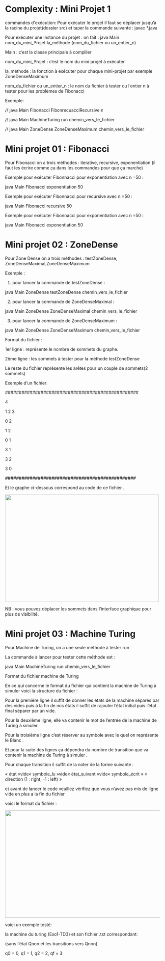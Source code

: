 # Complexity : Mini Projet 1
commandes d'exécution:
Pour exécuter le projet il faut se déplacer  jusqu’à la racine du projet(dossier src) et taper la commande suivante  : javac *.java

Pour exécuter une instance  du projet : 
on fait :
java Main nom_du_mini_Projet la_méthode (nom_du_fichier ou un_entier_n)

Main : c’est la classe principale à compliler

nom_du_mini_Projet : c’est le nom du mini projet à exécuter 

la_méthode : la fonction à exécuter pour chaque mini-projet par exemple ZoneDenseMaximum

 nom_du_fichier ou un_entier_n : le nom du fichier à tester ou l’entier n à tester pour les problèmes de Fibonacci
	
Exemple:

// java Main Fibonacci FibonrecuacciRecursive n

// java Main MachineTuring run  chemin_vers_le_fichier

// java Main ZoneDense ZoneDenseMaximum chemin_vers_le_fichier


# Mini projet 01 : Fibonacci

Pour Fibonacci on a trois méthodes : iterative, recursive, exponentiation (il faut les écrire comme ça dans les commandes pour que ça marche)

Exemple pour exécuter Fibonnacci pour exponentiation avec n =50 : 

java Main Fibonacci exponentiation 50

Exemple pour exécuter Fibonnacci pour recursive avec n =50 : 

java Main Fibonacci recursive 50

Exemple pour exécuter Fibonnacci pour exponentiation avec n =50 : 

java Main Fibonacci exponentiation 50



# Mini projet 02 : ZoneDense

Pour Zone Dense on a trois méthodes :  testZoneDense, ZoneDenseMaximal,ZoneDenseMaximum

Exemple :

1) pour lancer la commande de testZoneDense : 

java Main ZoneDense testZoneDense chemin_vers_le_fichier

2)  pour lancer la commande de ZoneDenseMaximal : 

java Main ZoneDense ZoneDenseMaximal chemin_vers_le_fichier

3)  pour lancer la commande de ZoneDenseMaximum : 

java Main ZoneDense ZoneDenseMaximum chemin_vers_le_fichier

Format du fichier :

1er ligne : représente le nombre de sommets du graphe.

2ème ligne : les sommets à tester pour la méthode testZoneDense

Le reste du fichier représente les arêtes  pour un couple de sommets(2 sommets)

Exemple d’un fichier:

#################################################

4

1 2 3

0 2

1 2

0 1

3 1

3 2

3 0

################################################

Et le graphe ci-dessous correspond au code de ce fichier .

<img src="https://user-images.githubusercontent.com/55795488/139745012-68874c38-e66d-4bca-873d-d49200632e2d.png" width ="500" height="350">


 NB : vous pouvez déplacer les sommets dans l’interface graphique pour plus de visibilité.
	


# Mini projet 03 : Machine Turing

Pour Machine de Turing, on a une seule méthode à tester run

La commande à lancer pour tester cette méthode est :

java Main MachineTuring run chemin_vers_le_fichier


Format du fichier machine de Turing 



En ce qui concerne le format du fichier qui contient la machine de Turing à simuler voici la structure du fichier :

Pour la première ligne il suffit de donner les états de la machine séparés par des vides puis à la fin de nos états il suffit de rajouter l’état initial puis l’état final séparer par un vide.

Pour la deuxième ligne, elle va contenir le mot de l’entrée de la machine de Turing à simuler.

Pour la troisième ligne c’est réserver au symbole avec le quel on représente le Blanc .

Et pour la suite des lignes ça dépendra du nombre de transition que va contenir la machine de Turing à simuler .

Pour chaque transition il suffit de la noter de la forme suivante :

« état »vide« symbole_lu »vide« état_suivant »vide« symbole_écrit » « direction (1 : right, -1 : left) »

et avant de lancer le code veuillez vérifiez que vous n’avez pas mis de ligne vide en plus a la fin du fichier

voici le format du fichier :

<img src="https://user-images.githubusercontent.com/55795488/139745797-ace80aae-e623-478c-89be-f11a24bde6d3.png" width ="613" height="350">


voici un exemple testé:

la machine du turing (Exo1-TD3) et son fichier .txt correspondant:

(sans l’état Qnon et les transitions vers Qnon)

q0 = 0, q1 = 1, q2 = 2, qf = 3





